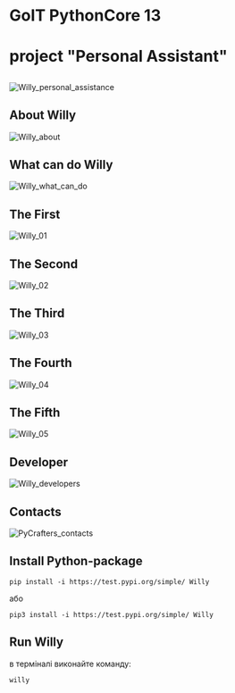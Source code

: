 # GoIT PythonCore 13

# project "Personal Assistant"

##

![Willy_personal_assistance](img/slide_1.jpg)

## About Willy

![Willy_about](img/slide_2.jpg)

## What can do Willy

![Willy_what_can_do](img/slide_3.jpg)

## The First

![Willy_01](img/slide_4.jpg)

## The Second

![Willy_02](img/slide_5.jpg)

## The Third

![Willy_03](img/slide_6.jpg)

## The Fourth

![Willy_04](img/slide_7.jpg)

## The Fifth

![Willy_05](img/slide_8.jpg)

## Developer

![Willy_developers](img/slide_9.jpg)

## Contacts

![PyCrafters_contacts](img/slide_10.jpg)

## Install Python-package

```
pip install -i https://test.pypi.org/simple/ Willy
```

або

```
pip3 install -i https://test.pypi.org/simple/ Willy
```

## Run Willy

в терміналі виконайте команду:

```
willy
```
